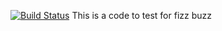 [![Build Status](https://travis-ci.org/Abudu-Samuel/Testing-debugging.svg?branch=master)](https://travis-ci.org/Abudu-Samuel/Testing-debugging)
This is a code to test for fizz buzz
